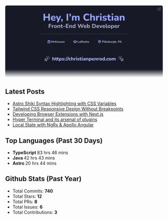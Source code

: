 <p align="center">
  <a href="https://christianpenrod.com">
    <img
      src="assets/banner.png"
      alt="Hey, I'm Christian. Front-End Web Developer (https://christianpenrod.com)."
      title="Hey, I'm Christian. Front-End Web Developer (https://christianpenrod.com)."
    />
  </a>
</p>

<h2>Latest Posts</h2>

<ul>
  
  <li><a href="https://christianpenrod.com/blog/astro-shiki-syntax-highlighting-with-css-variables/">Astro Shiki Syntax Highlighting with CSS Variables</a></li>
  
  <li><a href="https://christianpenrod.com/blog/tailwindcss-responsive-design-without-breakpoints/">Tailwind CSS Responsive Design Without Breakpoints</a></li>
  
  <li><a href="https://christianpenrod.com/blog/developing-browser-extensions-with-nextjs/">Developing Browser Extensions with Next.js</a></li>
  
  <li><a href="https://christianpenrod.com/blog/hyper-terminal-and-its-arsenal-of-plugins/">Hyper Terminal and its arsenal of plugins</a></li>
  
  <li><a href="https://christianpenrod.com/blog/local-state-with-ngrx-and-apollo-angular/">Local State with NgRx &amp; Apollo Angular</a></li>
  
</ul>

<h2>Top Languages (Past 30 Days)</h2>

<ul>
  
  <li>
    <strong>TypeScript </strong>
    <span>83 hrs 46 mins</span>
  </li>
  
  <li>
    <strong>Java </strong>
    <span>42 hrs 43 mins</span>
  </li>
  
  <li>
    <strong>Astro </strong>
    <span>20 hrs 44 mins</span>
  </li>
  
</ul>

<h2>Github Stats (Past Year)</h2>

<ul>
  <li>Total Commits: <strong>740</strong></li>
  <li>Total Stars: <strong>12</strong></li>
  <li>Total PRs: <strong>8</strong></li>
  <li>Total Issues: <strong>6</strong></li>
  <li>Total Contributions: <strong>3</strong></li>
</ul>
